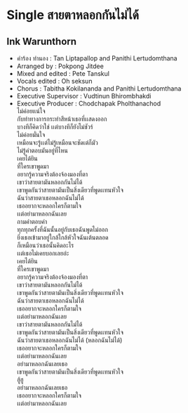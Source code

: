 # Single สายตาหลอกกันไม่ได้

## Ink Warunthorn

* คำร้อง ทำนอง : Tan Liptapallop and Panithi Lertudomthana
* Arranged by : Pokpong Jitdee
* Mixed and edited : Pete Tanskul 
* Vocals edited : Oh seksun
* Chorus : Tabitha Kokilananda and Panithi Lertudomthana
* Executive Supervisor : Vudtinun Bhirombhakdi
* Executive Producer : Chodchapak Pholthanachod  
  ไม่ค่อยเเน่ใจ    
กับท่าทางการกระทำสีหน้าเธอที่เเสดงออก  
บางทีก็คิดว่าใช่ เเต่บางทีก็ยังไม่ชัวร์  
ไม่ค่อยมั่นใจ  
เหมือนจะรู้เเต่ไม่รู้เหมือนจะชัดเต่ก็มัว  
ไม่รู้คำตอบมันอยู่ที่ไหน  
เคยได้ยิน  
ที่ใครเขาพูดมา  
อยากรู้ความจริงต้องจ้องมองที่ตา  
เขาว่าสายตามันหลอกกันไม่ได้  
เขาพูดกันว่าสายตามันเป็นสิ่งเดียวที่พูดเเทนหัวใจ  
ฉันว่าสายตาเธอหลอกฉันไม่ได้  
เธออยากจะหลอกใครก็ตามใจ  
เเต่อย่ามาหลอกฉันเลย  
ถามคำตอบคำ  
ทุกทุกครั้งที่ฉันนั้นอยู่กับเธอฉันพูดไม่ออก  
ยิ่งเธอเข้ามาอยู่ใกล้ใกล้หัวใจฉันเต้นตลอด  
ก็เหมือนว่าเธอนั้นคิดอะไร  
เเต่เธอไม่เคยบอกเลยอ่ะ  
เคยได้ยิน  
ที่ใครเขาพูดมา  
อยากรู้ความจริงต้องจ้องมองที่ตา  
เขาว่าสายตามันหลอกกันไม่ได้  
เขาพูดกันว่าสายตามันเป็นสิ่งเดียวที่พูดเเทนหัวใจ  
ฉันว่าสายตาเธอหลอกฉันไม่ได้  
เธออยากจะหลอกใครก็ตามใจ  
เเต่อย่ามาหลอกฉันเลย  
เขาว่าสายตามันหลอกกันไม่ได้  
เขาพูดกันว่าสายตามันเป็นสิ่งเดียวที่พูดเเทนหัวใจ  
ฉันว่าสายตาเธอหลอกฉันไม่ได้ (หลอกฉันไม่ได้)  
เธออยากจะหลอกใครก็ตามใจ  
เเต่อย่ามาหลอกฉันเลย  
อย่ามาหลอกฉันเลยเธอ  
เขาพูดกันว่าสายตามันเป็นสิ่งเดียวที่พูดเเทนหัวใจ  
ฮู้ฮู  
อย่ามาหลอกฉันเลยเธอ  
เธออยากจะหลอกใครก็ตามใจ  
เเต่อย่ามาหลอกฉันเลย  
